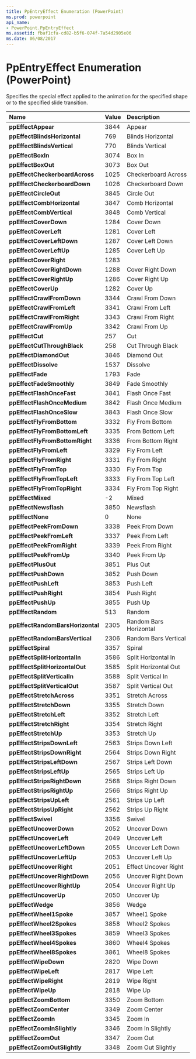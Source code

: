 ```yaml
---
title: PpEntryEffect Enumeration (PowerPoint)
ms.prod: powerpoint
api_name:
- PowerPoint.PpEntryEffect
ms.assetid: fbaf1cfa-cd82-b5f6-074f-7a54d2905e06
ms.date: 06/08/2017
---
```



# PpEntryEffect Enumeration (PowerPoint)

Specifies the special effect applied to the animation for the specified shape or to the specified slide transition.



|**Name**|**Value**|**Description**|
|:-----|:-----|:-----|
|**ppEffectAppear**|3844|Appear|
|**ppEffectBlindsHorizontal**|769|Blinds Horizontal|
|**ppEffectBlindsVertical**|770|Blinds Vertical|
|**ppEffectBoxIn**|3074|Box In|
|**ppEffectBoxOut**|3073|Box Out|
|**ppEffectCheckerboardAcross**|1025|Checkerboard Across|
|**ppEffectCheckerboardDown**|1026|Checkerboard Down|
|**ppEffectCircleOut**|3845|Circle Out|
|**ppEffectCombHorizontal**|3847|Comb Horizontal|
|**ppEffectCombVertical**|3848|Comb Vertical|
|**ppEffectCoverDown**|1284|Cover Down|
|**ppEffectCoverLeft**|1281|Cover Left|
|**ppEffectCoverLeftDown**|1287|Cover Left Down|
|**ppEffectCoverLeftUp**|1285|Cover Left Up|
|**ppEffectCoverRight**|1283||
|**ppEffectCoverRightDown**|1288|Cover Right Down|
|**ppEffectCoverRightUp**|1286|Cover Right Up|
|**ppEffectCoverUp**|1282|Cover Up|
|**ppEffectCrawlFromDown**|3344|Crawl From Down|
|**ppEffectCrawlFromLeft**|3341|Crawl From Left|
|**ppEffectCrawlFromRight**|3343|Crawl From Right|
|**ppEffectCrawlFromUp**|3342|Crawl From Up|
|**ppEffectCut**|257|Cut|
|**ppEffectCutThroughBlack**|258|Cut Through Black|
|**ppEffectDiamondOut**|3846|Diamond Out|
|**ppEffectDissolve**|1537|Dissolve|
|**ppEffectFade**|1793|Fade|
|**ppEffectFadeSmoothly**|3849|Fade Smoothly|
|**ppEffectFlashOnceFast**|3841|Flash Once Fast|
|**ppEffectFlashOnceMedium**|3842|Flash Once Medium|
|**ppEffectFlashOnceSlow**|3843|Flash Once Slow|
|**ppEffectFlyFromBottom**|3332|Fly From Bottom|
|**ppEffectFlyFromBottomLeft**|3335|From Bottom Left|
|**ppEffectFlyFromBottomRight**|3336|From Bottom Right|
|**ppEffectFlyFromLeft**|3329|Fly From Left|
|**ppEffectFlyFromRight**|3331|Fly From Right|
|**ppEffectFlyFromTop**|3330|Fly From Top|
|**ppEffectFlyFromTopLeft**|3333|Fly From Top Left|
|**ppEffectFlyFromTopRight**|3334|Fly From Top Right|
|**ppEffectMixed**|-2|Mixed|
|**ppEffectNewsflash**|3850|Newsflash|
|**ppEffectNone**|0|None|
|**ppEffectPeekFromDown**|3338|Peek From Down|
|**ppEffectPeekFromLeft**|3337|Peek From Left|
|**ppEffectPeekFromRight**|3339|Peek From Right|
|**ppEffectPeekFromUp**|3340|Peek From Up|
|**ppEffectPlusOut**|3851|Plus Out|
|**ppEffectPushDown**|3852|Push Down|
|**ppEffectPushLeft**|3853|Push Left|
|**ppEffectPushRight**|3854|Push Right|
|**ppEffectPushUp**|3855|Push Up|
|**ppEffectRandom**|513|Random|
|**ppEffectRandomBarsHorizontal**|2305|Random Bars Horizontal|
|**ppEffectRandomBarsVertical**|2306|Random Bars Vertical|
|**ppEffectSpiral**|3357|Spiral|
|**ppEffectSplitHorizontalIn**|3586|Split Horizontal In|
|**ppEffectSplitHorizontalOut**|3585|Split Horizontal Out|
|**ppEffectSplitVerticalIn**|3588|Split Vertical In|
|**ppEffectSplitVerticalOut**|3587|Split Vertical Out|
|**ppEffectStretchAcross**|3351|Stretch Across|
|**ppEffectStretchDown**|3355|Stretch Down|
|**ppEffectStretchLeft**|3352|Stretch Left|
|**ppEffectStretchRight**|3354|Stretch Right|
|**ppEffectStretchUp**|3353|Stretch Up|
|**ppEffectStripsDownLeft**|2563|Strips Down Left|
|**ppEffectStripsDownRight**|2564|Strips Down Right|
|**ppEffectStripsLeftDown**|2567|Strips Left Down|
|**ppEffectStripsLeftUp**|2565|Strips Left Up|
|**ppEffectStripsRightDown**|2568|Strips Right Down|
|**ppEffectStripsRightUp**|2566|Strips Right Up|
|**ppEffectStripsUpLeft**|2561|Strips Up Left|
|**ppEffectStripsUpRight**|2562|Strips Up Right|
|**ppEffectSwivel**|3356|Swivel|
|**ppEffectUncoverDown**|2052|Uncover Down|
|**ppEffectUncoverLeft**|2049|Uncover Left|
|**ppEffectUncoverLeftDown**|2055|Uncover Left Down|
|**ppEffectUncoverLeftUp**|2053|Uncover Left Up|
|**ppEffectUncoverRight**|2051|Effect Uncover Right|
|**ppEffectUncoverRightDown**|2056|Uncover Right Down|
|**ppEffectUncoverRightUp**|2054|Uncover Right Up|
|**ppEffectUncoverUp**|2050|Uncover Up|
|**ppEffectWedge**|3856|Wedge|
|**ppEffectWheel1Spoke**|3857|Wheel1 Spoke|
|**ppEffectWheel2Spokes**|3858|Wheel2 Spokes|
|**ppEffectWheel3Spokes**|3859|Wheel3 Spokes|
|**ppEffectWheel4Spokes**|3860|Wheel4 Spokes|
|**ppEffectWheel8Spokes**|3861|Wheel8 Spokes|
|**ppEffectWipeDown**|2820|Wipe Down|
|**ppEffectWipeLeft**|2817|Wipe Left|
|**ppEffectWipeRight**|2819|Wipe Right|
|**ppEffectWipeUp**|2818|Wipe Up|
|**ppEffectZoomBottom**|3350|Zoom Bottom|
|**ppEffectZoomCenter**|3349|Zoom Center|
|**ppEffectZoomIn**|3345|Zoom In|
|**ppEffectZoomInSlightly**|3346|Zoom In Slightly|
|**ppEffectZoomOut**|3347|Zoom Out|
|**ppEffectZoomOutSlightly**|3348|Zoom Out Slightly|


